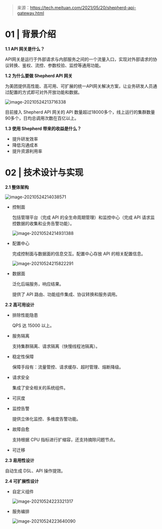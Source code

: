 > 来源：https://tech.meituan.com/2021/05/20/shepherd-api-gateway.html

# 01 | 背景介绍

**1.1 API 网关是什么？**

API网关是运行于外部请求与内部服务之间的一个流量入口，实现对外部请求的协议转换、鉴权、流控、参数校验、监控等通用功能。

**1.2 为什么要做 Shepherd API 网关** 

为美团提供高性能、高可用、可扩展的统一API网关解决方案，让业务研发人员通过配置的方式即可对外开放功能和数据。

![image-20210524213716338](https://gitee.com/yanglu_u/ImgRepository/raw/master/images/20210524213716.png)

目前接入 Shepherd API 网关的 API 数量超过18000多个，线上运行的集群数量90多个，日均总调用次数在百亿以上。

**1.3 使用 Shepherd 带来的收益是什么？** 

- 提升研发效率
- 降低沟通成本
- 提升资源利用率

# 02 | 技术设计与实现

**2.1 整体架构**

![image-20210524214038571](https://gitee.com/yanglu_u/ImgRepository/raw/master/images/20210524214038.png)

- 控制面

  包括管理平台（完成 API 的全生命周期管理）和监控中心（完成 API 请求监控数据的收集和业务告警功能）。

  ![image-20210524214931388](https://gitee.com/yanglu_u/ImgRepository/raw/master/images/20210524214931.png)

- 配置中心

  完成控制面与数据面的信息交互。配置中心存放 API 的相关配置信息。

  ![image-20210524215822291](https://gitee.com/yanglu_u/ImgRepository/raw/master/images/20210524215822.png)

- 数据面

  泛化后端服务，响应结果。

  提供了 API 路由、功能组件集成、协议转换和服务调用。

**2.2 高可用设计**

- 排除性能隐患

  QPS 达 15000 以上。

- 服务隔离

  支持集群隔离、请求隔离（快慢线程池隔离）。

- 稳定性保障

  保障手段有：流量管控、请求缓存、超时管理、熔断降级。

- 请求安全

  集成了安全相关的系统组件。

- 可灰度

- 监控告警

  提供立体化监控、多维度告警功能。

- 故障自愈

  支持根据 CPU 指标进行扩缩容，还支持摘除问题节点。

- 可迁移

**2.3 易用性设计**

自动生成 DSL、API 操作提效。

**2.4 可扩展性设计**

- 自定义组件

  ![image-20210524223321317](https://gitee.com/yanglu_u/ImgRepository/raw/master/images/20210524223321.png)

- 服务编排

  ![image-20210524223640090](https://gitee.com/yanglu_u/ImgRepository/raw/master/images/20210524223640.png)

